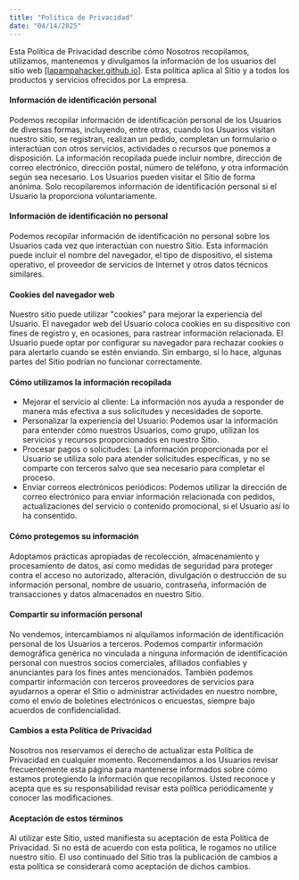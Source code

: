 ```yaml
---
title: "Política de Privacidad"
date: "04/14/2025"
---
```


Esta Política de Privacidad describe cómo Nosotros recopilamos, utilizamos, mantenemos y divulgamos la información de los usuarios del sitio web [\[lapampahacker.github.io\]](https://lapampahacker.github.io/). Esta política aplica al Sitio y a todos los productos y servicios ofrecidos por La empresa.

#### Información de identificación personal
Podemos recopilar información de identificación personal de los Usuarios de diversas formas, incluyendo, entre otras, cuando los Usuarios visitan nuestro sitio, se registran, realizan un pedido, completan un formulario o interactúan con otros servicios, actividades o recursos que ponemos a disposición. La información recopilada puede incluir nombre, dirección de correo electrónico, dirección postal, número de teléfono, y otra información según sea necesario. Los Usuarios pueden visitar el Sitio de forma anónima. Solo recopilaremos información de identificación personal si el Usuario la proporciona voluntariamente.

#### Información de identificación no personal
Podemos recopilar información de identificación no personal sobre los Usuarios cada vez que interactúan con nuestro Sitio. Esta información puede incluir el nombre del navegador, el tipo de dispositivo, el sistema operativo, el proveedor de servicios de Internet y otros datos técnicos similares.

#### Cookies del navegador web
Nuestro sitio puede utilizar "cookies" para mejorar la experiencia del Usuario. El navegador web del Usuario coloca cookies en su dispositivo con fines de registro y, en ocasiones, para rastrear información relacionada. El Usuario puede optar por configurar su navegador para rechazar cookies o para alertarlo cuando se estén enviando. Sin embargo, si lo hace, algunas partes del Sitio podrían no funcionar correctamente.

#### Cómo utilizamos la información recopilada
- Mejorar el servicio al cliente: La información nos ayuda a responder de manera más efectiva a sus solicitudes y necesidades de soporte.
- Personalizar la experiencia del Usuario: Podemos usar la información para entender cómo nuestros Usuarios, como grupo, utilizan los servicios y recursos proporcionados en nuestro Sitio.
- Procesar pagos o solicitudes: La información proporcionada por el Usuario se utiliza solo para atender solicitudes específicas, y no se comparte con terceros salvo que sea necesario para completar el proceso.
- Enviar correos electrónicos periódicos: Podemos utilizar la dirección de correo electrónico para enviar información relacionada con pedidos, actualizaciones del servicio o contenido promocional, si el Usuario así lo ha consentido.

#### Cómo protegemos su información
Adoptamos prácticas apropiadas de recolección, almacenamiento y procesamiento de datos, así como medidas de seguridad para proteger contra el acceso no autorizado, alteración, divulgación o destrucción de su información personal, nombre de usuario, contraseña, información de transacciones y datos almacenados en nuestro Sitio.

#### Compartir su información personal
No vendemos, intercambiamos ni alquilamos información de identificación personal de los Usuarios a terceros. Podemos compartir información demográfica genérica no vinculada a ninguna información de identificación personal con nuestros socios comerciales, afiliados confiables y anunciantes para los fines antes mencionados. También podemos compartir información con terceros proveedores de servicios para ayudarnos a operar el Sitio o administrar actividades en nuestro nombre, como el envío de boletines electrónicos o encuestas, siempre bajo acuerdos de confidencialidad.

#### Cambios a esta Política de Privacidad
Nosotros nos reservamos el derecho de actualizar esta Política de Privacidad en cualquier momento. Recomendamos a los Usuarios revisar frecuentemente esta página para mantenerse informados sobre cómo estamos protegiendo la información que recopilamos. Usted reconoce y acepta que es su responsabilidad revisar esta política periódicamente y conocer las modificaciones.

#### Aceptación de estos términos
Al utilizar este Sitio, usted manifiesta su aceptación de esta Política de Privacidad. Si no está de acuerdo con esta política, le rogamos no utilice nuestro sitio. El uso continuado del Sitio tras la publicación de cambios a esta política se considerará como aceptación de dichos cambios.